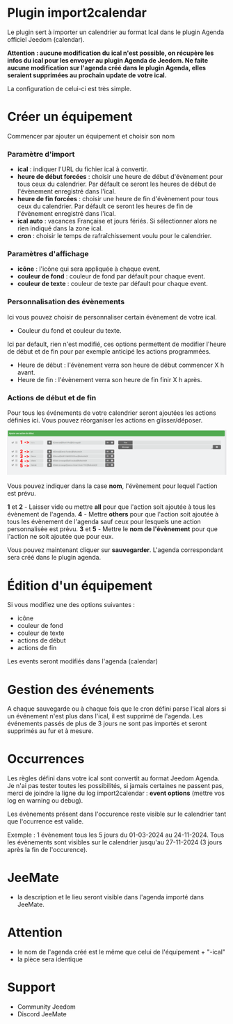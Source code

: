 # Plugin import2calendar

Le plugin sert à importer un calendrier au format Ical dans le plugin Agenda officiel Jeedom (calendar).

**Attention : aucune modification du ical n'est possible, on récupère les infos du ical pour les envoyer au plugin Agenda de Jeedom. Ne faite aucune modification sur l'agenda créé dans le plugin Agenda, elles seraient supprimées au prochain update de votre ical.**

La configuration de celui-ci est très simple.

# Créer un équipement
Commencer par ajouter un équipement et choisir son nom
### Paramètre d'import
- **ical** : indiquer l'URL du fichier ical à convertir.
- **heure de début forcées** : choisir une heure de début d'évènement pour tous ceux du calendrier. Par défault ce seront les heures de début de l'évènement enregistré dans l'ical.
- **heure de fin forcées** : choisir une heure de fin d'évènement pour tous ceux du calendrier. Par défault ce seront les heures de fin de l'évènement enregistré dans l'ical.
- **ical auto** : vacances Française et jours fériés. Si sélectionner alors ne rien indiqué dans la zone ical.
- **cron** : choisir le temps de rafraîchissement voulu pour le calendrier.

### Paramètres d'affichage
- **icône** : l'icône qui sera appliquée à chaque event.
- **couleur de fond** : couleur de fond par défault pour chaque event.
- **couleur de texte** : couleur de texte par défault pour chaque event.

### Personnalisation des évènements
Ici vous pouvez choisir de personnaliser certain évènement de votre ical.

- Couleur du fond et couleur du texte.

Ici par default, rien n'est modifié, ces options permettent de modifier l'heure de début et de fin pour par exemple anticipé les actions programmées.
- Heure de début : l'évènement verra son heure de début commencer X h avant.
- Heure de fin : l'évènement verra son heure de fin finir X h après.

### Actions de début et de fin
Pour tous les événements de votre calendrier seront ajoutées les actions définies ici.
Vous pouvez réorganiser les actions en glisser/déposer.


![Configurations des actions](../images/import2calendar-config-actions.png)

Vous pouvez indiquer dans la case **nom**, l'évènement pour lequel l'action est prévu.

**1** et **2** - Laisser vide ou mettre **all** pour que l'action soit ajoutée à tous les évènement de l'agenda.
**4** - Mettre **others** pour que l'action soit ajoutée à tous les évènement de l'agenda sauf ceux pour lesquels une action personnalisée est prévu.
**3** et **5** - Mettre le **nom de l'évènement** pour que l'action ne soit ajoutée que pour eux.


Vous pouvez maintenant cliquer sur **sauvegarder**.
L'agenda correspondant sera créé dans le plugin agenda.

# Édition d'un équipement
Si vous modifiez une des options suivantes :
- icône
- couleur de fond
- couleur de texte
- actions de début
- actions de fin

Les events seront modifiés dans l'agenda (calendar)

# Gestion des événements
A chaque sauvegarde ou à chaque fois que le cron défini parse l'ical alors si un événement n'est plus dans l'ical, il est supprimé de l'agenda.
Les événements passés de plus de 3 jours ne sont pas importés et seront supprimés au fur et à mesure.

# Occurrences
Les règles défini dans votre ical sont convertit au format Jeedom Agenda. Je n'ai pas tester toutes les possibilités, si jamais certaines ne passent pas, merci de joindre la ligne du log import2calendar : **event options** (mettre vos log en warning ou debug).

Les évènements présent dans l'occurence reste visible sur le calendrier tant que l'ocurrence est valide.

Exemple : 1 évènement tous les 5 jours du 01-03-2024 au 24-11-2024. Tous les évènements sont visibles sur le calendrier jusqu'au 27-11-2024 (3 jours après la fin de l'occurence).

# JeeMate
- la description et le lieu seront visible dans l'agenda importé dans JeeMate.

# Attention
- le nom de l'agenda créé est le même que celui de l'équipement + "-ical"
- la pièce sera identique

# Support
- Community Jeedom
- Discord JeeMate
